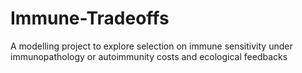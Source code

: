 # Immune-Tradeoffs
A modelling project to explore selection on immune sensitivity under immunopathology or autoimmunity costs and ecological feedbacks
